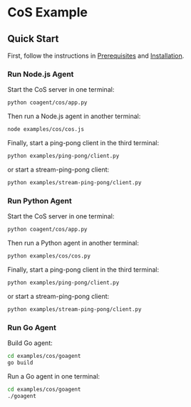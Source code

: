 # CoS Example


## Quick Start

First, follow the instructions in [Prerequisites](../../README.md#prerequisites) and [Installation](../../README.md#installation).


### Run Node.js Agent

Start the CoS server in one terminal:

```bash
python coagent/cos/app.py
```

Then run a Node.js agent in another terminal:

```bash
node examples/cos/cos.js
```

Finally, start a ping-pong client in the third terminal:

```bash
python examples/ping-pong/client.py
```

or start a stream-ping-pong client:

```bash
python examples/stream-ping-pong/client.py
```


### Run Python Agent

Start the CoS server in one terminal:

```bash
python coagent/cos/app.py
```

Then run a Python agent in another terminal:

```bash
python examples/cos/cos.py
```

Finally, start a ping-pong client in the third terminal:

```bash
python examples/ping-pong/client.py
```

or start a stream-ping-pong client:

```bash
python examples/stream-ping-pong/client.py
```

### Run Go Agent

Build Go agent:

```bash
cd examples/cos/goagent
go build
```

Run a Go agent in one terminal:

```bash
cd examples/cos/goagent
./goagent
```
